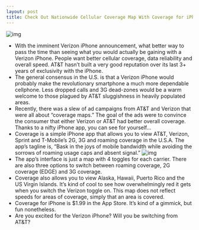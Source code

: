 ```yaml
---
layout: post
title: Check Out Nationwide Cellular Coverage Map With Coverage for iPhone
---
```

![img](http://media.idownloadblog.com/wp-content/uploads/2011/01/Verizon-vs-ATT.jpeg)
* With the imminent Verizon iPhone announcement, what better way to pass the time than seeing what you would actually be gaining with a Verizon iPhone. People want better cellular coverage, data reliability and overall speed. AT&T hasn’t built a very good reputation over its last 3+ years of exclusivity with the iPhone.
* The general consensus in the U.S. is that a Verizon iPhone would probably make the revolutionary smartphone a much more dependable cellphone. Less dropped calls and 3G dead-zones would be a warm welcome to those plagued by AT&T sluggishness in heavily populated areas.
* Recently, there was a slew of ad campaigns from AT&T and Verizon that were all about “coverage maps.” The goal of the ads were to convince the consumer that either Verizon or AT&T had better overall coverage. Thanks to a nifty iPhone app, you can see for yourself…
* Coverage is a simple iPhone app that allows you to view AT&T, Verizon, Sprint and T-Mobile’s 2G, 3G and roaming coverage in the U.S.A. The app’s tagline is, “Bask in the joys of mobile bandwidth while avoiding the sorrows of roaming usage caps and absent signal.”
![img](http://media.idownloadblog.com/wp-content/uploads/2011/01/Coverage-e1294718561667.png)
* The app’s interface is just a map with 4 toggles for each carrier. There are also three options to switch between roaming coverage, 2G coverage (EDGE) and 3G coverage.
* Coverage also allows you to view Alaska, Hawaii, Puerto Rico and the US Virgin Islands. It’s kind of cool to see how overwhelmingly red it gets when you switch the Verizon toggle on. This map does not reflect speeds for areas of coverage, simply that an area is covered.
* Coverage for iPhone is $1.99 in the App Store. It’s kind of a gimmick, but fun nonetheless.
* Are you excited for the Verizon iPhone? Will you be switching from AT&T?

